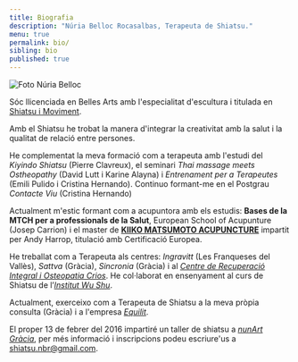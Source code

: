 ```yaml
---
title: Biografia
description: "Núria Belloc Rocasalbas, Terapeuta de Shiatsu."
menu: true
permalink: bio/
sibling: bio
published: true
---
```




![Foto Núria Belloc]({{site.baseurl}}/image/nuria-belloc.jpg)

Sóc llicenciada en Belles Arts amb l'especialitat d'escultura i titulada en [Shiatsu i Moviment](http://www.shiatsu-movimiento.com).

Amb el Shiatsu he trobat la manera d'integrar la creativitat amb la salut i la qualitat de relació entre persones.

He complementat la meva formació com a terapeuta amb l'estudi del _Kiyindo Shiatsu_ (Pierre Clavreux), el seminari _Thai massage meets Ostheopathy_ (David Lutt i Karine Alayna) i _Entrenament per a Terapeutes_ (Emili Pulido i Cristina Hernando). Continuo formant-me en el Postgrau _Contacte Viu_ (Cristina Hernando)

Actualment m'estic formant com a acupuntora amb els estudis: **Bases de la MTCH per a professionals de la Salut**, European School of Acupunture (Josep Carrion) i el master de **[KIIKO MATSUMOTO ACUPUNCTURE](http://www.kiikomatsumoto.com/)** impartit per Andy Harrop, titulació amb Certificació Europea.

He treballat com a Terapeuta als centres: _Ingravitt_ (Les Franqueses del Vallès), _Sattva_ (Gràcia), _Sincronia_ (Gràcia) i al _[Centre de Recuperació Integral i Osteopatia Crios][crios]_. He col·laborat en ensenyament al curs de Shiatsu de l’_[Institut Wu Shu][wushu]_.

Actualment, exerceixo com a Terapeuta de Shiatsu a la meva pròpia consulta (Gràcia) i a l'empresa _[Equilit][equilit]_.

El proper 13 de febrer del 2016 impartiré un taller de shiatsu a [_nunArt Gràcia_](http://www.nunartbcn.com/recinte/gracia/ "nunArt"), per més informació i inscripcions podeu escriure'us a [shiatsu.nbr@gmail.com](mailto:shiatsu.nbr@gmail.com). 

[crios]: http://www.criosgracia.com
[wushu]: http://www.institutodewushu.com
[equilit]: http://equilit.com/
